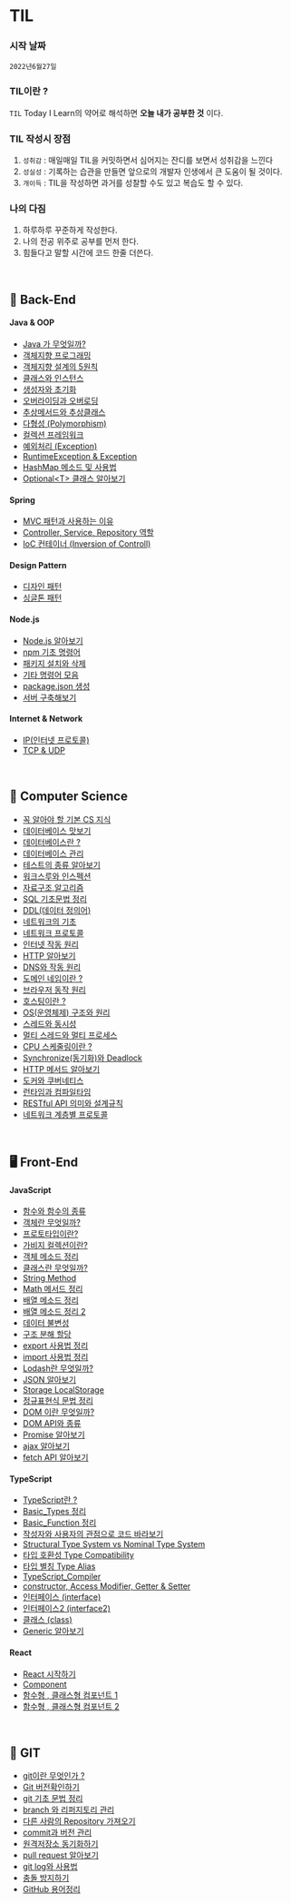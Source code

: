 # TIL

### 시작 날짜
 `2022년6월27일`  


### TIL이란 ?
 `TIL` Today I Learn의 약어로 해석하면 **오늘 내가 공부한 것** 이다.


### TIL 작성시 장점
1. `성취감` : 매일매일 TIL을 커밋하면서 심어지는 잔디를 보면서 성취감을 느낀다
2. `성실성` : 기록하는 습관을 만들면 앞으로의 개발자 인생에서 큰 도움이 될 것이다. 
3. `개이득` : TIL을 작성하면 과거를 성찰할 수도 있고 복습도 할 수 있다.


### 나의 다짐
1. 하루하루 꾸준하게 작성한다.
2. 나의 전공 위주로 공부를 먼저 한다.
3. 힘들다고 말할 시간에 코드 한줄 더쓴다.

 <br/>

 ## 💾 Back-End 




#### Java & OOP
- [Java 가 무엇일까?](http://github.com/KIMHUEMANG/MyTIL/blob/master/Back-End/JAVA/JAVA.md)
- [객체지향 프로그래밍](http://github.com/KIMHUEMANG/MyTIL/blob/master/정보처리/Java.md)
- [객체지향 설계의 5원칙](http://github.com/KIMHUEMANG/MyTIL/blob/master/Back-End/JAVA/5원칙.md)
- [클래스와 인스턴스](http://github.com/KIMHUEMANG/MyTIL/blob/master/Back-End/JAVA/coi.md)
- [생성자와 초기화](http://github.com/KIMHUEMANG/MyTIL/blob/master/Back-End/JAVA/생성자.md)
- [오버라이딩과 오버로딩](http://github.com/KIMHUEMANG/MyTIL/blob/master/Back-End/JAVA/overding.md)
- [추상메서드와 추상클래스](http://github.com/KIMHUEMANG/MyTIL/blob/master/Back-End/JAVA/overding.md)
- [다형성 (Polymorphism)](http://github.com/KIMHUEMANG/MyTIL/blob/master/Back-End/JAVA/다형성.md)
- [컬렉션 프레임워크](http://github.com/KIMHUEMANG/MyTIL/blob/master/Back-End/JAVA/collection.md)
- [예외처리 (Exception)](http://github.com/KIMHUEMANG/MyTIL/blob/master/Back-End/JAVA/exception.md)
- [RuntimeException & Exception](http://github.com/KIMHUEMANG/MyTIL/blob/master/Back-End/JAVA/runtime.md)
- [HashMap 메소드 및 사용법](http://github.com/KIMHUEMANG/MyTIL/blob/master/Back-End/JAVA/hashmap.md)
- [Optional\<T> 클래스 알아보기](http://github.com/KIMHUEMANG/MyTIL/blob/master/Back-End/JAVA/optional.md)

#### Spring
- [MVC 패턴과 사용하는 이유](http://github.com/KIMHUEMANG/MyTIL/blob/master/Back-End/spring/mvc.md)
- [Controller, Service, Repository 역할](http://github.com/KIMHUEMANG/MyTIL/blob/master/Back-End/spring/cre.md)
- [IoC 컨테이너 (Inversion of Controll)](http://github.com/KIMHUEMANG/MyTIL/blob/master/Back-End/spring/ioc.md)

#### Design Pattern
- [디자인 패턴](http://github.com/KIMHUEMANG/MyTIL/blob/master/Back-End/designP/designp.md)
- [싱글톤 패턴](http://github.com/KIMHUEMANG/MyTIL/blob/master/Back-End/designP/singleton.md)



 #### Node.js

 - [Node.js 알아보기](http://github.com/KIMHUEMANG/MyTIL/blob/master/Back-End/Node/node.md)
 - [npm 기초 명령어](http://github.com/KIMHUEMANG/MyTIL/blob/master/Back-End/Node/npm.md)
 - [패키지 설치와 삭제](http://github.com/KIMHUEMANG/MyTIL/blob/master/Back-End/Node/npm1.md)
 - [기타 명령어 모음](http://github.com/KIMHUEMANG/MyTIL/blob/master/Back-End/Node/npm2.md)
 - [package.json 생성](http://github.com/KIMHUEMANG/MyTIL/blob/master/Back-End/Node/npmjson.md)
 - [서버 구축해보기](http://github.com/KIMHUEMANG/MyTIL/blob/master/Back-End/Node/server.md)

#### Internet & Network
- [IP(인터넷 프로토콜)](http://github.com/KIMHUEMANG/MyTIL/blob/master/Back-End/http/ip.md)
- [TCP & UDP](http://github.com/KIMHUEMANG/MyTIL/blob/master/Back-End/http/tcpudp.md)

<br/>




 


## 📘 Computer Science
- [꼭 알아야 할 기본 CS 지식](http://github.com/KIMHUEMANG/MyTIL/blob/master/정보처리/응용SW.md)
- [데이터베이스 맛보기](http://github.com/KIMHUEMANG/MyTIL/blob/master/정보처리/응용SW2.md)
- [데이터베이스란 ?](http://github.com/KIMHUEMANG/MyTIL/blob/master/정보처리/database.md)
- [데이터베이스 관리](http://github.com/KIMHUEMANG/MyTIL/blob/master/정보처리/database2.md)
- [테스트의 종류 알아보기](http://github.com/KIMHUEMANG/MyTIL/blob/master/정보처리/test.md)
- [워크스루와 인스펙션](http://github.com/KIMHUEMANG/MyTIL/blob/master/정보처리/검토.md)
- [자료구조,알고리즘](http://github.com/KIMHUEMANG/MyTIL/blob/master/정보처리/자료구조알고리즘.md)
- [SQL 기초문법 정리](http://github.com/KIMHUEMANG/MyTIL/blob/master/정보처리/sql.md)
- [DDL(데이터 정의어)](http://github.com/KIMHUEMANG/MyTIL/blob/master/정보처리/ddl.md)
- [네트워크의 기초](http://github.com/KIMHUEMANG/MyTIL/blob/master/정보처리/network.md)
- [네트워크 프로토콜](http://github.com/KIMHUEMANG/MyTIL/blob/master/정보처리/protocall.md)
- [인터넷 작동 원리](http://github.com/KIMHUEMANG/MyTIL/blob/master/Back-End/Internet/internet.md)
- [HTTP 알아보기](http://github.com/KIMHUEMANG/MyTIL/blob/master/Back-End/Internet/http.md)
- [DNS와 작동 원리](http://github.com/KIMHUEMANG/MyTIL/blob/master/Back-End/Internet/dns.md) 
- [도메인 네임이란 ?](http://github.com/KIMHUEMANG/MyTIL/blob/master/Back-End/Internet/domain.md)
- [브라우저 동작 원리](http://github.com/KIMHUEMANG/MyTIL/blob/master/Back-End/Internet/webactive.md)
- [호스팅이란 ?](http://github.com/KIMHUEMANG/MyTIL/blob/master/Back-End/Internet/host.md)
- [OS(운영체제) 구조와 원리](http://github.com/KIMHUEMANG/MyTIL/blob/master/Back-End/Internet/host.md)
- [스레드와 동시성](http://github.com/KIMHUEMANG/MyTIL/blob/master/Back-End/Internet/host.md)
- [멀티 스레드와 멀티 프로세스](http://github.com/KIMHUEMANG/MyTIL/blob/master/정보처리/processthread.md)
- [CPU 스케줄링이란 ?](http://github.com/KIMHUEMANG/MyTIL/blob/master/정보처리/cpus.md)
- [Synchronize(동기화)와 Deadlock](http://github.com/KIMHUEMANG/MyTIL/blob/master/정보처리/동기화.md)
- [HTTP 메서드 알아보기](http://github.com/KIMHUEMANG/MyTIL/blob/master/정보처리/동기화.md)
- [도커와 쿠버네티스](http://github.com/KIMHUEMANG/MyTIL/blob/master/정보처리/doker.md)
- [런타임과 컴파일타임](http://github.com/KIMHUEMANG/MyTIL/blob/master/정보처리/comrun.md)
- [RESTful API 의미와 설계규칙](http://github.com/KIMHUEMANG/MyTIL/blob/master/정보처리/rest.md)
- [네트워크 계층별 프로토콜](http://github.com/KIMHUEMANG/MyTIL/blob/master/정보처리/osiproto.md)


<br/>

## 🖥️ Front-End

   #### JavaScript  
- [함수와 함수의 종류](https://github.com/KIMHUEMANG/MyTIL/blob/master/Front-End/JS/function.md)
- <a href ="https://github.com/KIMHUEMANG/MyTIL/blob/master/Front-End/JS/Object.md">객체란 무엇일까?</a>
- [프로토타입이란?](https://github.com/KIMHUEMANG/MyTIL/blob/master/Front-End/JS/Object2.md)
- [가비지 컬렉션이란?](https://github.com/KIMHUEMANG/MyTIL/blob/master/Front-End/JS/garbage.md)
- [객체 메소드 정리](https://github.com/KIMHUEMANG/MyTIL/blob/master/Front-End/JS/Object3.md)
- [클래스란 무엇일까?](https://github.com/KIMHUEMANG/MyTIL/blob/master/Front-End/JS/class.md)
- [String Method](https://github.com/KIMHUEMANG/MyTIL/blob/master/Front-End/JS/typeString.md) 
- [Math 메서드 정리](https://github.com/KIMHUEMANG/MyTIL/blob/master/Front-End/JS/Number.md)
- [배열 메소드 정리](https://github.com/KIMHUEMANG/MyTIL/blob/master/Front-End/JS/array.md)
- [배열 메소드 정리 2](https://github.com/KIMHUEMANG/MyTIL/blob/master/Front-End/JS/array2.md)
- [데이터 불변성](https://github.com/KIMHUEMANG/MyTIL/blob/master/Front-End/JS/Immutability.md)
- [구조 분해 할당](https://github.com/KIMHUEMANG/MyTIL/blob/master/Front-End/JS/destruct.md)
- [export 사용법 정리](https://github.com/KIMHUEMANG/MyTIL/blob/master/Front-End/JS/export.md)
- [import 사용법 정리](https://github.com/KIMHUEMANG/MyTIL/blob/master/Front-End/JS/import.md)
- [Lodash란 무엇일까?](https://github.com/KIMHUEMANG/MyTIL/blob/master/Front-End/JS/Lodash.md)
- [JSON 알아보기](https://github.com/KIMHUEMANG/MyTIL/blob/master/Front-End/JS/JSON.md)
- [Storage LocalStorage](https://github.com/KIMHUEMANG/MyTIL/blob/master/Front-End/JS/Storage.md)
- [정규표현식 문법 정리](https://github.com/KIMHUEMANG/MyTIL/blob/master/Front-End/JS/정규표현식.md)
- [DOM 이란 무엇일까?](https://github.com/KIMHUEMANG/MyTIL/blob/master/Front-End/JS/DOM.md)
- [DOM API와 종류](https://github.com/KIMHUEMANG/MyTIL/blob/master/Front-End/JS/DOM2.md)
- [Promise 알아보기](https://github.com/KIMHUEMANG/MyTIL/blob/master/Front-End/JS/promise.md)
- [ajax 알아보기](https://github.com/KIMHUEMANG/MyTIL/blob/master/Front-End/JS/ajax.md)
- [fetch API 알아보기](https://github.com/KIMHUEMANG/MyTIL/blob/master/Front-End/JS/fetch.md)




#### TypeScript
- [TypeScript란 ?](https://github.com/KIMHUEMANG/MyTIL/blob/master/Front-End/TS/TypeScript.md)
- [Basic_Types 정리](https://github.com/KIMHUEMANG/MyTIL/blob/master/Front-End/TS/TS_Type.md)
- [Basic_Function 정리](https://github.com/KIMHUEMANG/MyTIL/blob/master/Front-End/TS/TS_function.md)
- [작성자와 사용자의 관점으로 코드 바라보기](https://github.com/KIMHUEMANG/Study_TypeScript/blob/main/Type_System/TypeSystem.md)
- [Structural Type System vs Nominal Type System](https://github.com/KIMHUEMANG/Study_TypeScript/blob/main/Type_System/TypeSystem2.md)
- [타입 호환성 Type Compatibility](https://github.com/KIMHUEMANG/Study_TypeScript/blob/main/Type_System/TypeCompatibility.md)
- [타입 별칭 Type Alias](https://github.com/KIMHUEMANG/Study_TypeScript/blob/main/Type_System/TypeAlias.md)
- [TypeScript_Compiler](https://github.com/KIMHUEMANG/Study_TypeScript/blob/main/Type_System/compiler.md)
- [constructor, Access Modifier, Getter & Setter](https://github.com/KIMHUEMANG/Study_TypeScript/tree/main/class/example6.ts)
- [인터페이스 (interface)](https://github.com/KIMHUEMANG/MyTIL/blob/master/Front-End/TS/TS_interface.md)
- [인터페이스2 (interface2)](https://github.com/KIMHUEMANG/MyTIL/blob/master/Front-End/TS/TS_interface2.md)
- [클래스 (class)](https://github.com/KIMHUEMANG/Study_TypeScript/tree/main/class)
- [Generic 알아보기](https://github.com/KIMHUEMANG/MyTIL/blob/master/Front-End/TS/TS_generic.md)


#### React
- [React 시작하기](https://github.com/KIMHUEMANG/MyTIL/blob/master/Front-End/React/react.md)
- [Component](https://github.com/KIMHUEMANG/MyTIL/blob/master/Front-End/React/component.md)
- [함수형 , 클래스형 컴포넌트 1](https://github.com/KIMHUEMANG/MyTIL/blob/master/Front-End/React/funcompo.md)
- [함수형 , 클래스형 컴포넌트 2](https://github.com/KIMHUEMANG/MyTIL/blob/master/Front-End/React/classcompo.md)

 <br>




## 📂 GIT
- <a href ="https://github.com/KIMHUEMANG/MyTIL/blob/master/git/basic.md">git이란 무엇인가 ?<a>  
- [Git 버전확인하기](https://github.com/KIMHUEMANG/MyTIL/blob/master/git/version.md)  
- [git 기초 문법 정리](https://github.com/KIMHUEMANG/MyTIL/blob/master/git/basic2.md)  
- [branch 와 리퍼지토리 관리](https://github.com/KIMHUEMANG/MyTIL/blob/master/git/branch.md)  
- [다른 사람의 Repository 가져오기](https://github.com/KIMHUEMANG/MyTIL/blob/master/git/pushR.md)  
- [commit과 버전 관리](https://github.com/KIMHUEMANG/MyTIL/blob/master/git/revert.md)
- [원격저장소 동기화하기](https://github.com/KIMHUEMANG/MyTIL/blob/master/git/pull.md)
- [pull request 알아보기](https://github.com/KIMHUEMANG/MyTIL/blob/master/git/request.md)
- [git log와 사용법](https://github.com/KIMHUEMANG/MyTIL/blob/master/git/log.md)
- [충돌 방지하기](https://github.com/KIMHUEMANG/MyTIL/blob/master/git/conflict.md)
- [GitHub 용어정리](https://github.com/KIMHUEMANG/MyTIL/blob/master/git/용어.md)




<br/>
